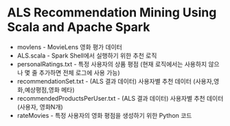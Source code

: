 # ALS Recommendation Mining Using Scala and Apache Spark #

* movlens - MovieLens 영화 평가 데이터
* ALS.scala - Spark Shell에서 실행하기 위한 추천 로직
* personalRatings.txt - 특정 사용자의 상품 평점 (현재 로직에서는 사용하지 않으나 몇 줄 추가하면 전체 로그에 사용 가능)
* recommendationSet.txt - (ALS 결과 데이터) 사용자별 추천 데이터 (사용자,영화,예상평점,영화 메타)
* recommendedProductsPerUser.txt - (ALS 결과 데이터) 사용자별 추천 데이터 (사용자, 영화N개)
* rateMovies - 특정 사용자의 영화 평점을 생성하기 위한 Python 코드
